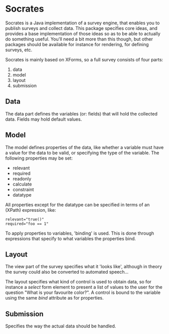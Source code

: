 Socrates
========

Socrates is a Java implementation of a survey engine, that enables you
to publish surveys and collect data. This package specifies core
ideas, and provides a base implementation of those ideas so as to be
able to actually do something useful. You'll need a bit more than this
though, but other packages should be available for instance for
rendering, for defining surveys, etc.

Socrates is mainly based on XForms, so a full survey consists of four
parts:

1. data
2. model
3. layout
4. submission


Data
----

The data part defines the variables (or: fields) that will hold the
collected data. Fields may hold default values.


Model
-----

The model defines properties of the data, like whether a variable must
have a value for the data to be valid, or specifying the type of the
variable. The following properties may be set:

* relevant
* required
* readonly
* calculate
* constraint
* datatype

All properties except for the datatype can be specified in terms of an
(XPath) expression, like:

    relevant="true()"
    required="foo == 1"

To apply properties to variables, 'binding' is used. This is done
through expressions that specify to what variables the properties
bind.


Layout
------

The view part of the survey specifies what it 'looks like', although
in theory the survey could also be converted to automated
speech...

The layout specifies what kind of control is used to obtain data, so
for instance a _select_ form element to present a list of values to
the user for the question "What is your favourite color?".  A control
is bound to the variable using the same _bind_ attribute as for
properties.


Submission
----------

Specifies the way the actual data should be handled.
